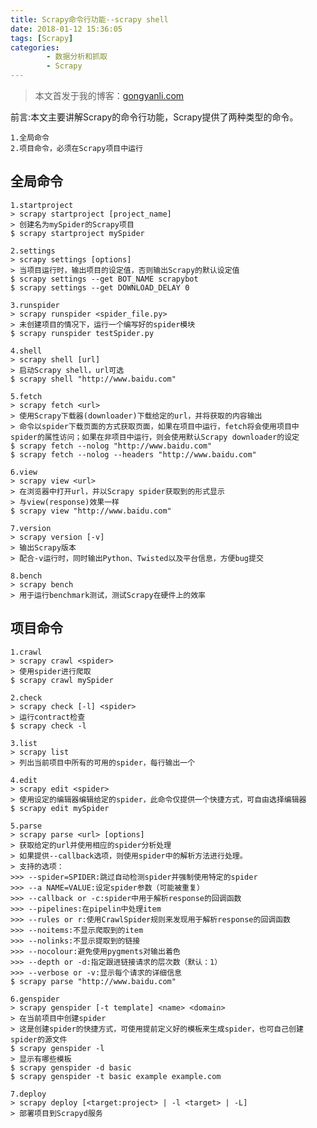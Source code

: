 ```yaml
---
title: Scrapy命令行功能--scrapy shell
date: 2018-01-12 15:36:05
tags: [Scrapy]
categories:
		- 数据分析和抓取
		- Scrapy
---
```

>本文首发于我的博客：[gongyanli.com](http://gongyanli.com/Scrapy%E5%91%BD%E4%BB%A4%E8%A1%8C%E5%8A%9F%E8%83%BD-scrapy-shell/)

前言:本文主要讲解Scrapy的命令行功能，Scrapy提供了两种类型的命令。
	
	1.全局命令
	2.项目命令，必须在Scrapy项目中运行
<!--more-->
## 全局命令
	1.startproject
	> scrapy startproject [project_name]
	> 创建名为mySpider的Scrapy项目
	$ scrapy startproject mySpider
	
	2.settings
	> scrapy settings [options]
	> 当项目运行时，输出项目的设定值，否则输出Scrapy的默认设定值
	$ scrapy settings --get BOT_NAME scrapybot
	$ scrapy settings --get DOWNLOAD_DELAY 0

	3.runspider
	> scrapy runspider <spider_file.py>
	> 未创建项目的情况下，运行一个编写好的spider模块
	$ scrapy runspider testSpider.py
	
	4.shell
	> scrapy shell [url]
	> 启动Scrapy shell，url可选
	$ scrapy shell "http://www.baidu.com"

	5.fetch
	> scrapy fetch <url>
	> 使用Scrapy下载器(downloader)下载给定的url，并将获取的内容输出
	> 命令以spider下载页面的方式获取页面，如果在项目中运行，fetch将会使用项目中spider的属性访问；如果在非项目中运行，则会使用默认Scrapy downloader的设定
	$ scrapy fetch --nolog "http://www.baidu.com"
	$ scrapy fetch --nolog --headers "http://www.baidu.com"

	6.view
	> scrapy view <url>
	> 在浏览器中打开url，并以Scrapy spider获取到的形式显示
	> 与view(response)效果一样
	$ scrapy view "http://www.baidu.com"

	7.version
	> scrapy version [-v]
	> 输出Scrapy版本
	> 配合-v运行时，同时输出Python、Twisted以及平台信息，方便bug提交
	
	8.bench
	> scrapy bench
	> 用于运行benchmark测试，测试Scrapy在硬件上的效率
## 项目命令
	1.crawl
	> scrapy crawl <spider>
	> 使用spider进行爬取
	$ scrapy crawl mySpider

	2.check
	> scrapy check [-l] <spider>
	> 运行contract检查
	$ scrapy check -l
	
	3.list
	> scrapy list
	> 列出当前项目中所有的可用的spider，每行输出一个
	
	4.edit
	> scrapy edit <spider>
	> 使用设定的编辑器编辑给定的spider，此命令仅提供一个快捷方式，可自由选择编辑器
	$ scrapy edit mySpider

	5.parse
	> scrapy parse <url> [options]
	> 获取给定的url并使用相应的spider分析处理
	> 如果提供--callback选项，则使用spider中的解析方法进行处理。
	> 支持的选项：
	>>> --spider=SPIDER:跳过自动检测spider并强制使用特定的spider
	>>> --a NAME=VALUE:设定spider参数（可能被重复）
	>>> --callback or -c:spider中用于解析response的回调函数
	>>> --pipelines:在pipelin中处理item
	>>> --rules or r:使用CrawlSpider规则来发现用于解析response的回调函数
	>>> --noitems:不显示爬取到的item
	>>> --nolinks:不显示提取到的链接
	>>> --nocolour:避免使用pygments对输出着色
	>>> --depth or -d:指定跟进链接请求的层次数（默认：1）
	>>> --verbose or -v:显示每个请求的详细信息
	$ scrapy parse "http://www.baidu.com"

	6.genspider
	> scrapy genspider [-t template] <name> <domain>
	> 在当前项目中创建spider
	> 这是创建spider的快捷方式，可使用提前定义好的模板来生成spider，也可自己创建spider的源文件
	$ scrapy genspider -l
	> 显示有哪些模板
	$ scrapy genspider -d basic
	$ scrapy genspider -t basic example example.com

	7.deploy
	> scrapy deploy [<target:project> | -l <target> | -L]
	> 部署项目到Scrapyd服务